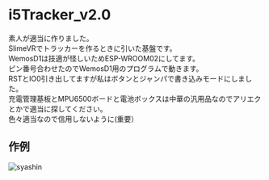 # i5Tracker_v2.0
素人が適当に作りました。  
SlimeVRでトラッカーを作るときに引いた基盤です。  
WemosD1は技適が怪しいためESP-WROOM02にしてます。  
ピン番号合わせたのでWemosD1用のプログラムで動きます。  
RSTとIO0引き出してますが私はボタンとジャンパで書き込みモードにしました。  
充電管理基板とMPU6500ボードと電池ボックスは中華の汎用品なのでアリエクとかで適当に探してください。  
色々適当なので信用しないように(重要）  
## 作例
![syashin](https://pbs.twimg.com/media/Fp1uPtKacAEcB36?format=jpg&name=4096x4096)
